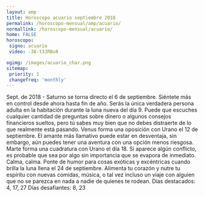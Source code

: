 ```yaml
---
layout: amp
title: Horoscopo acuario septiembre 2018 
permalink: /horoscopo-mensual/amp/acuario/
normallink: /horoscopo-mensual/acuario/
home: FALSE
horoscopo:
 signo: acuario
 video: -38-t3JRBo8

ogimg: /images/acuario_char.png
sitemap:
 priority: 1
 changefreq: 'monthly'
---
```



Sept. de 2018 - Saturno se torna directo el 6 de septiembre. Siéntete más en control desde ahora hasta fin de año. 
Serás la única verdadera persona adulta en la habitación durante la luna nueva del día 9. Puede que escuches cualquier cantidad de preguntas sobre dinero o algunos consejos financieros sueltos, pero tú sabes muy bien que no debes distraerte de lo que realmente está pasando. 
Venus forma una oposición con Urano el 12 de septiembre. El amante más llamativo puede estar en desventaja, sin embargo, aún puedes tener una aventura con una opción menos riesgosa. 
Marte forma una cuadratura con Urano el día 18. Si aparece algún conflicto, es probable que sea por algo sin importancia que se evapora de inmediato. Calma, calma. 
Ponte de humor para cosas exóticas y excéntricas cuando brilla la luna llena el 24 de septiembre. Alimenta tu corazón y nutre tu espíritu con nuevas comidas, música, o tal vez incluso un viaje con alguien que no se parezca en nada a nadie de quienes te rodean. 
Días destacados: 4, 17, 27
Días desafiantes: 8, 23